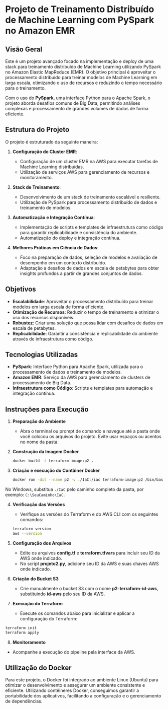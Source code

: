 # Projeto de Treinamento Distribuído de Machine Learning com PySpark no Amazon EMR

## Visão Geral

Este é um projeto avançado focado na implementação e deploy de uma stack para treinamento distribuído de Machine Learning utilizando PySpark no Amazon Elastic MapReduce (EMR). O objetivo principal é aproveitar o processamento distribuído para treinar modelos de Machine Learning em larga escala, otimizando o uso de recursos e reduzindo o tempo necessário para o treinamento.

Com o uso do **PySpark**, uma interface Python para o Apache Spark, o projeto aborda desafios comuns de Big Data, permitindo análises complexas e processamento de grandes volumes de dados de forma eficiente.

## Estrutura do Projeto

O projeto é estruturado da seguinte maneira:

1. **Configuração do Cluster EMR**:
   - Configuração de um cluster EMR na AWS para executar tarefas de Machine Learning distribuídas.
   - Utilização de serviços AWS para gerenciamento de recursos e monitoramento.

2. **Stack de Treinamento**:
   - Desenvolvimento de um stack de treinamento escalável e resiliente.
   - Utilização de PySpark para processamento distribuído de dados e treinamento de modelos.

3. **Automatização e Integração Contínua**:
   - Implementação de scripts e templates de infraestrutura como código para garantir replicabilidade e consistência do ambiente.
   - Automatização do deploy e integração contínua.

4. **Melhores Práticas em Ciência de Dados**:
   - Foco na preparação de dados, seleção de modelos e avaliação de desempenho em um contexto distribuído.
   - Adaptação a desafios de dados em escala de petabytes para obter insights profundos a partir de grandes conjuntos de dados.

## Objetivos

- **Escalabilidade**: Aproveitar o processamento distribuído para treinar modelos em larga escala de forma eficiente.
- **Otimização de Recursos**: Reduzir o tempo de treinamento e otimizar o uso dos recursos disponíveis.
- **Robustez**: Criar uma solução que possa lidar com desafios de dados em escala de petabytes.
- **Replicabilidade**: Garantir a consistência e replicabilidade do ambiente através de infraestrutura como código.

## Tecnologias Utilizadas

- **PySpark**: Interface Python para Apache Spark, utilizada para o processamento de dados e treinamento de modelos.
- **Amazon EMR**: Serviço da AWS para gerenciamento de clusters de processamento de Big Data.
- **Infraestrutura como Código**: Scripts e templates para automação e integração contínua.

## Instruções para Execução

1. **Preparação do Ambiente**

   - Abra o terminal ou prompt de comando e navegue até a pasta onde você colocou os arquivos do projeto. Evite usar espaços ou acentos no nome da pasta.

2. **Construção da Imagem Docker**

   ```bash
   docker build -t terraform-image:p2 .
   ```

3. **Criação e execução do Contâiner Docker**

   ```bash
   docker run -dit --name p2 -v ./IaC:/iac terraform-image:p2 /bin/bash
   ```
No Windows, substitua ```./IaC``` pelo caminho completo da pasta, por exemplo: ```C:\SeuCaminho\IaC```.

4. **Verificação das Versões**

   - Verifique as versões do Terraform e do AWS CLI com os seguintes comandos:

   ```bash
   terraform version
   aws --version
   ```
5. **Configuração dos Arquivos**

   - Edite os arquivos **config.tf** e **terraform.tfvars** para incluir seu ID da AWS onde indicado.
   - No script **projeto2.py**, adicione seu ID da AWS e suas chaves AWS onde indicado.

6. **Criação do Bucket S3**

   - Crie manualmente o bucket S3 com o nome **p2-terraform-id-aws**, substituindo **id-aws** pelo seu ID da AWS.

7. **Execução do Terraform**

   - Execute os comandos abaixo para inicializar e aplicar a configuração do Terraform:

```bash
terraform init
terraform apply
```
8. **Monitoramento**

- Acompanhe a execução do pipeline pela interface da AWS.

## Utilização do Docker

Para este projeto, o Docker foi integrado ao ambiente Linux (Ubuntu) para otimizar o desenvolvimento e assegurar um ambiente consistente e eficiente. Utilizando contêineres Docker, conseguimos garantir a portabilidade dos aplicativos, facilitando a configuração e o gerenciamento de dependências.
